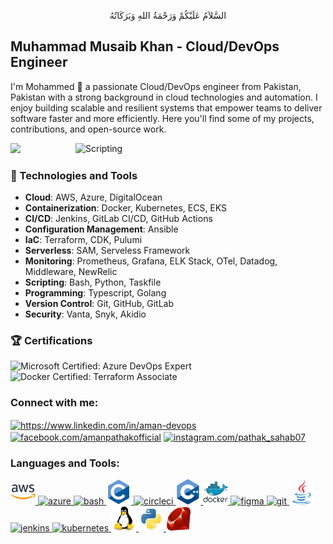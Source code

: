 <p align="center">
السَّلاَمُ عَلَيْكُمْ وَرَحْمَةُ اللهِ وَبَرَكَاتُهُ
</p>


## Muhammad Musaib Khan - Cloud/DevOps Engineer

I'm Mohammed 👋 a passionate Cloud/DevOps engineer from Pakistan, Pakistan with a strong background in cloud technologies and automation. I enjoy building scalable and resilient systems that empower teams to deliver software faster and more efficiently. Here you'll find some of my projects, contributions, and open-source work.

<img align="right" alt="Scripting" width="400" src="https://thectoclub.com/wp-content/uploads/sites/13/2023/08/List-of-DevOps-Best-Practices-792x446.png">

<p align="left"> <img src="https://iconscout.com/lottie-animation/boy-is-talking-about-integration-with-software-development-13094721" /> </p>


### 🔧 Technologies and Tools

- **Cloud**: AWS, Azure, DigitalOcean
- **Containerization**: Docker, Kubernetes, ECS, EKS
- **CI/CD**: Jenkins, GitLab CI/CD, GitHub Actions
- **Configuration Management**: Ansible
- **IaC**: Terraform, CDK, Pulumi
- **Serverless**: SAM, Serveless Framework
- **Monitoring**: Prometheus, Grafana, ELK Stack, OTel, Datadog, Middleware, NewRelic
- **Scripting**: Bash, Python, Taskfile
- **Programming**: Typescript, Golang
- **Version Control**: Git, GitHub, GitLab
- **Security**: Vanta, Snyk, Akidio

### 🏆 Certifications

![Microsoft Certified: Azure DevOps Expert](https://img.shields.io/badge/Microsoft%20Certified-Azure%20DevOps%20Expert-FF9900?style=for-the-badge)
![Docker Certified: Terraform Associate](https://img.shields.io/badge/Docker%20Certified-Docker%20Foundation%20Professional-486C8D?style=for-the-badge)

<h3 align="left">Connect with me:</h3>
<p align="left">
<a href="https://www.linkedin.com/in/musaib-khan-a030b31a5/" target="blank"><img align="center" src="https://raw.githubusercontent.com/rahuldkjain/github-profile-readme-generator/master/src/images/icons/Social/linked-in-alt.svg" alt="https://www.linkedin.com/in/aman-devops" height="30" width="40" /></a>
<a href="https://fb.com/amanpathakofficial" target="blank"><img align="center" src="https://raw.githubusercontent.com/rahuldkjain/github-profile-readme-generator/master/src/images/icons/Social/facebook.svg" alt="facebook.com/amanpathakofficial" height="30" width="40" /></a>
<a href="https://instagram.com/pathak_sahab07" target="blank"><img align="center" src="https://raw.githubusercontent.com/rahuldkjain/github-profile-readme-generator/master/src/images/icons/Social/instagram.svg" alt="instagram.com/pathak_sahab07" height="30" width="40" /></a>
</p>

<h3 align="left">Languages and Tools:</h3>
<p align="left"> <a href="https://aws.amazon.com" target="_blank" rel="noreferrer"> <img src="https://raw.githubusercontent.com/devicons/devicon/master/icons/amazonwebservices/amazonwebservices-original-wordmark.svg" alt="aws" width="40" height="40"/> </a> <a href="https://azure.microsoft.com/en-in/" target="_blank" rel="noreferrer"> <img src="https://www.vectorlogo.zone/logos/microsoft_azure/microsoft_azure-icon.svg" alt="azure" width="40" height="40"/> </a> <a href="https://www.gnu.org/software/bash/" target="_blank" rel="noreferrer"> <img src="https://www.vectorlogo.zone/logos/gnu_bash/gnu_bash-icon.svg" alt="bash" width="40" height="40"/> </a> <a href="https://www.cprogramming.com/" target="_blank" rel="noreferrer"> <img src="https://raw.githubusercontent.com/devicons/devicon/master/icons/c/c-original.svg" alt="c" width="40" height="40"/> </a> <a href="https://circleci.com" target="_blank" rel="noreferrer"> <img src="https://www.vectorlogo.zone/logos/circleci/circleci-icon.svg" alt="circleci" width="40" height="40"/> </a> <a href="https://www.w3schools.com/cpp/" target="_blank" rel="noreferrer"> <img src="https://raw.githubusercontent.com/devicons/devicon/master/icons/cplusplus/cplusplus-original.svg" alt="cplusplus" width="40" height="40"/> </a> <a href="https://www.docker.com/" target="_blank" rel="noreferrer"> <img src="https://raw.githubusercontent.com/devicons/devicon/master/icons/docker/docker-original-wordmark.svg" alt="docker" width="40" height="40"/> </a> <a href="https://www.figma.com/" target="_blank" rel="noreferrer"> <img src="https://www.vectorlogo.zone/logos/figma/figma-icon.svg" alt="figma" width="40" height="40"/> </a> <a href="https://git-scm.com/" target="_blank" rel="noreferrer"> <img src="https://www.vectorlogo.zone/logos/git-scm/git-scm-icon.svg" alt="git" width="40" height="40"/> </a> <a href="https://www.java.com" target="_blank" rel="noreferrer"> <img src="https://raw.githubusercontent.com/devicons/devicon/master/icons/java/java-original.svg" alt="java" width="40" height="40"/> </a> <a href="https://www.jenkins.io" target="_blank" rel="noreferrer"> <img src="https://www.vectorlogo.zone/logos/jenkins/jenkins-icon.svg" alt="jenkins" width="40" height="40"/> </a> <a href="https://kubernetes.io" target="_blank" rel="noreferrer"> <img src="https://www.vectorlogo.zone/logos/kubernetes/kubernetes-icon.svg" alt="kubernetes" width="40" height="40"/> </a> <a href="https://www.linux.org/" target="_blank" rel="noreferrer"> <img src="https://raw.githubusercontent.com/devicons/devicon/master/icons/linux/linux-original.svg" alt="linux" width="40" height="40"/> </a> <a href="https://www.python.org" target="_blank" rel="noreferrer"> <img src="https://raw.githubusercontent.com/devicons/devicon/master/icons/python/python-original.svg" alt="python" width="40" height="40"/> </a> <a href="https://www.ruby-lang.org/en/" target="_blank" rel="noreferrer"> <img src="https://raw.githubusercontent.com/devicons/devicon/master/icons/ruby/ruby-original.svg" alt="ruby" width="40" height="40"/> </a> </p>

